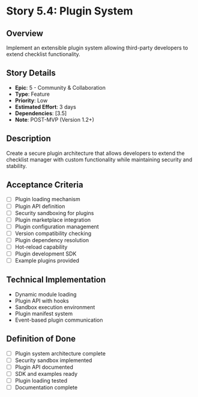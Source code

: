 # Story 5.4: Plugin System

## Overview

Implement an extensible plugin system allowing third-party developers to extend checklist functionality.

## Story Details

- **Epic**: 5 - Community & Collaboration
- **Type**: Feature
- **Priority**: Low
- **Estimated Effort**: 3 days
- **Dependencies**: [3.5]
- **Note**: POST-MVP (Version 1.2+)

## Description

Create a secure plugin architecture that allows developers to extend the checklist manager with custom functionality while maintaining security and stability.

## Acceptance Criteria

- [ ] Plugin loading mechanism
- [ ] Plugin API definition
- [ ] Security sandboxing for plugins
- [ ] Plugin marketplace integration
- [ ] Plugin configuration management
- [ ] Version compatibility checking
- [ ] Plugin dependency resolution
- [ ] Hot-reload capability
- [ ] Plugin development SDK
- [ ] Example plugins provided

## Technical Implementation

- Dynamic module loading
- Plugin API with hooks
- Sandbox execution environment
- Plugin manifest system
- Event-based plugin communication

## Definition of Done

- [ ] Plugin system architecture complete
- [ ] Security sandbox implemented
- [ ] Plugin API documented
- [ ] SDK and examples ready
- [ ] Plugin loading tested
- [ ] Documentation complete
